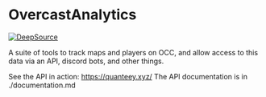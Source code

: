 # OvercastAnalytics
[![DeepSource](https://deepsource.io/gh/Quantum155/OvercastAnalytics.svg/?label=active+issues&show_trend=true&token=zfwolrih2FPA5BGLTWI4W-Fo)](https://deepsource.io/gh/Quantum155/OvercastAnalytics/?ref=repository-badge)

A suite of tools to track maps and players on OCC, and allow access to this data via an API, discord bots, and other things.

See the API in action: https://quanteey.xyz/
The API documentation is in ./documentation.md
